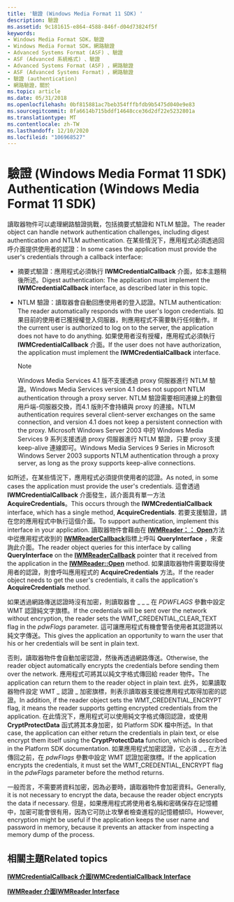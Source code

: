 ```yaml
---
title: '驗證 (Windows Media Format 11 SDK) '
description: 驗證
ms.assetid: 9c181615-e864-4588-846f-d04d73824f5f
keywords:
- Windows Media Format SDK，驗證
- Windows Media Format SDK，網路驗證
- Advanced Systems Format (ASF) 、驗證
- ASF (Advanced 系統格式) 、驗證
- Advanced Systems Format (ASF) ，網路驗證
- ASF (Advanced Systems Format) ，網路驗證
- 驗證 (authentication)
- 網路驗證，關於
ms.topic: article
ms.date: 05/31/2018
ms.openlocfilehash: 0bf815881ac7beb354fffbfdb9b5475d040e9e83
ms.sourcegitcommit: 8fa6614b715bddf14648cce36d2df22e5232801a
ms.translationtype: MT
ms.contentlocale: zh-TW
ms.lasthandoff: 12/10/2020
ms.locfileid: "106968527"
---
```

# <a name="authentication-windows-media-format-11-sdk"></a><span data-ttu-id="4386a-111">驗證 (Windows Media Format 11 SDK) </span><span class="sxs-lookup"><span data-stu-id="4386a-111">Authentication (Windows Media Format 11 SDK)</span></span>

<span data-ttu-id="4386a-112">讀取器物件可以處理網路驗證挑戰，包括摘要式驗證和 NTLM 驗證。</span><span class="sxs-lookup"><span data-stu-id="4386a-112">The reader object can handle network authentication challenges, including digest authentication and NTLM authentication.</span></span> <span data-ttu-id="4386a-113">在某些情況下，應用程式必須透過回呼介面提供使用者的認證：</span><span class="sxs-lookup"><span data-stu-id="4386a-113">In some cases the application must provide the user's credentials through a callback interface:</span></span>

-   <span data-ttu-id="4386a-114">摘要式驗證：應用程式必須執行 **IWMCredentialCallback** 介面，如本主題稍後所述。</span><span class="sxs-lookup"><span data-stu-id="4386a-114">Digest authentication: The application must implement the **IWMCredentialCallback** interface, as described later in this topic.</span></span>
-   <span data-ttu-id="4386a-115">NTLM 驗證：讀取器會自動回應使用者的登入認證。</span><span class="sxs-lookup"><span data-stu-id="4386a-115">NTLM authentication: The reader automatically responds with the user's logon credentials.</span></span> <span data-ttu-id="4386a-116">如果目前的使用者已獲授權登入伺服器，則應用程式不需要執行任何動作。</span><span class="sxs-lookup"><span data-stu-id="4386a-116">If the current user is authorized to log on to the server, the application does not have to do anything.</span></span> <span data-ttu-id="4386a-117">如果使用者沒有授權，應用程式必須執行 **IWMCredentialCallback** 介面。</span><span class="sxs-lookup"><span data-stu-id="4386a-117">If the user does not have authorization, the application must implement the **IWMCredentialCallback** interface.</span></span>

    > [!Note]  
    > <span data-ttu-id="4386a-118">Windows Media Services 4.1 版不支援透過 proxy 伺服器進行 NTLM 驗證。</span><span class="sxs-lookup"><span data-stu-id="4386a-118">Windows Media Services version 4.1 does not support NTLM authentication through a proxy server.</span></span> <span data-ttu-id="4386a-119">NTLM 驗證需要相同連線上的數個用戶端-伺服器交換，而4.1 版則不會持續與 proxy 的連接。</span><span class="sxs-lookup"><span data-stu-id="4386a-119">NTLM authentication requires several client-server exchanges on the same connection, and version 4.1 does not keep a persistent connection with the proxy.</span></span> <span data-ttu-id="4386a-120">Microsoft Windows Server 2003 中的 Windows Media Services 9 系列支援透過 proxy 伺服器進行 NTLM 驗證，只要 proxy 支援 keep-alive 連線即可。</span><span class="sxs-lookup"><span data-stu-id="4386a-120">Windows Media Services 9 Series in Microsoft Windows Server 2003 supports NTLM authentication through a proxy server, as long as the proxy supports keep-alive connections.</span></span>

     

<span data-ttu-id="4386a-121">如所述，在某些情況下，應用程式必須提供使用者的認證。</span><span class="sxs-lookup"><span data-stu-id="4386a-121">As noted, in some cases the application must provide the user's credentials.</span></span> <span data-ttu-id="4386a-122">這會透過 **IWMCredentialCallback** 介面發生，該介面具有單一方法 **AcquireCredentials**。</span><span class="sxs-lookup"><span data-stu-id="4386a-122">This occurs through the **IWMCredentialCallback** interface, which has a single method, **AcquireCredentials**.</span></span> <span data-ttu-id="4386a-123">若要支援驗證，請在您的應用程式中執行這個介面。</span><span class="sxs-lookup"><span data-stu-id="4386a-123">To support authentication, implement this interface in your application.</span></span> <span data-ttu-id="4386a-124">讀取器物件會藉由在 [**IWMReader：： Open**](/previous-versions/windows/desktop/api/Wmsdkidl/nf-wmsdkidl-iwmreader-open)方法中從應用程式收到的 [**IWMReaderCallback**](/previous-versions/windows/desktop/api/wmsdkidl/nn-wmsdkidl-iwmreadercallback)指標上呼叫 **QueryInterface** ，來查詢此介面。</span><span class="sxs-lookup"><span data-stu-id="4386a-124">The reader object queries for this interface by calling **QueryInterface** on the [**IWMReaderCallback**](/previous-versions/windows/desktop/api/wmsdkidl/nn-wmsdkidl-iwmreadercallback) pointer that it received from the application in the [**IWMReader::Open**](/previous-versions/windows/desktop/api/Wmsdkidl/nf-wmsdkidl-iwmreader-open) method.</span></span> <span data-ttu-id="4386a-125">如果讀取器物件需要取得使用者的認證，則會呼叫應用程式的 **AcquireCredentials** 方法。</span><span class="sxs-lookup"><span data-stu-id="4386a-125">If the reader object needs to get the user's credentials, it calls the application's **AcquireCredentials** method.</span></span>

<span data-ttu-id="4386a-126">如果透過網路傳送認證時沒有加密，則讀取器會 \_ \_ \_ 在 *PDWFLAGS* 參數中設定 WMT 認證純文字旗標。</span><span class="sxs-lookup"><span data-stu-id="4386a-126">If the credentials will be sent over the network without encryption, the reader sets the WMT\_CREDENTIAL\_CLEAR\_TEXT flag in the *pdwFlags* parameter.</span></span> <span data-ttu-id="4386a-127">這可讓應用程式有機會警告使用者其認證將以純文字傳送。</span><span class="sxs-lookup"><span data-stu-id="4386a-127">This gives the application an opportunity to warn the user that his or her credentials will be sent in plain text.</span></span>

<span data-ttu-id="4386a-128">否則，讀取器物件會自動加密認證，然後再透過網路傳送。</span><span class="sxs-lookup"><span data-stu-id="4386a-128">Otherwise, the reader object automatically encrypts the credentials before sending them over the network.</span></span> <span data-ttu-id="4386a-129">應用程式可將其以純文字格式傳回給 reader 物件。</span><span class="sxs-lookup"><span data-stu-id="4386a-129">The application can return them to the reader object in plain text.</span></span> <span data-ttu-id="4386a-130">此外，如果讀取器物件設定 WMT \_ 認證 \_ 加密旗標，則表示讀取器支援從應用程式取得加密的認證。</span><span class="sxs-lookup"><span data-stu-id="4386a-130">In addition, if the reader object sets the WMT\_CREDENTIAL\_ENCRYPT flag, it means the reader supports getting encrypted credentials from the application.</span></span> <span data-ttu-id="4386a-131">在此情況下，應用程式可以使用純文字格式傳回認證，或使用 **CryptProtectData** 函式將其本身加密，如 Platform SDK 檔中所述。</span><span class="sxs-lookup"><span data-stu-id="4386a-131">In that case, the application can either return the credentials in plain text, or else encrypt them itself using the **CryptProtectData** function, which is described in the Platform SDK documentation.</span></span> <span data-ttu-id="4386a-132">如果應用程式加密認證，它必須 \_ \_ 在方法傳回之前，在 *pdwFlags* 參數中設定 WMT 認證加密旗標。</span><span class="sxs-lookup"><span data-stu-id="4386a-132">If the application encrypts the credentials, it must set the WMT\_CREDENTIAL\_ENCRYPT flag in the *pdwFlags* parameter before the method returns.</span></span>

<span data-ttu-id="4386a-133">一般而言，不需要將資料加密，因為必要時，讀取器物件會加密資料。</span><span class="sxs-lookup"><span data-stu-id="4386a-133">Generally, it is not necessary to encrypt the data, because the reader object encrypts the data if necessary.</span></span> <span data-ttu-id="4386a-134">但是，如果應用程式將使用者名稱和密碼保存在記憶體中，加密可能會很有用，因為它可防止攻擊者檢查進程的記憶體傾印。</span><span class="sxs-lookup"><span data-stu-id="4386a-134">However, encryption might be useful if the application keeps the user name and password in memory, because it prevents an attacker from inspecting a memory dump of the process.</span></span>

## <a name="related-topics"></a><span data-ttu-id="4386a-135">相關主題</span><span class="sxs-lookup"><span data-stu-id="4386a-135">Related topics</span></span>

<dl> <dt>

[<span data-ttu-id="4386a-136">**IWMCredentialCallback 介面**</span><span class="sxs-lookup"><span data-stu-id="4386a-136">**IWMCredentialCallback Interface**</span></span>](/previous-versions/windows/desktop/api/wmsdkidl/nn-wmsdkidl-iwmcredentialcallback)
</dt> <dt>

[<span data-ttu-id="4386a-137">**IWMReader 介面**</span><span class="sxs-lookup"><span data-stu-id="4386a-137">**IWMReader Interface**</span></span>](/previous-versions/windows/desktop/api/wmsdkidl/nn-wmsdkidl-iwmreader)
</dt> </dl>

 

 




